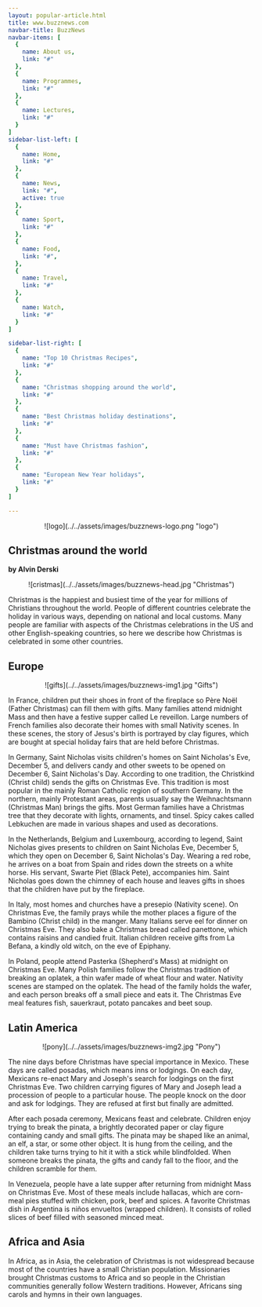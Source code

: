 ```yaml
---
layout: popular-article.html
title: www.buzznews.com
navbar-title: BuzzNews
navbar-items: [
  {
    name: About us,
    link: "#"
  },
  {
    name: Programmes,
    link: "#"
  },
  {
    name: Lectures,
    link: "#"
  }
]
sidebar-list-left: [
  {
    name: Home,
    link: "#"
  },
  {
    name: News,
    link: "#",
    active: true
  },
  {
    name: Sport,
    link: "#"
  },
  {
    name: Food,
    link: "#",
  },
  {
    name: Travel,
    link: "#"
  },
  {
    name: Watch,
    link: "#"
  }
]

sidebar-list-right: [
  {
    name: "Top 10 Christmas Recipes",
    link: "#"
  },
  {
    name: "Christmas shopping around the world",
    link: "#"
  },
  {
    name: "Best Christmas holiday destinations",
    link: "#"
  },
  {
    name: "Must have Christmas fashion",
    link: "#"
  },
  {
    name: "European New Year holidays",
    link: "#"
  }
]

---
```

<center>![logo](../../assets/images/buzznews-logo.png "logo")</center>

## Christmas around the world

**by Alvin Derski**

<center>![cristmas](../../assets/images/buzznews-head.jpg "Christmas")</center>

Christmas is the happiest and busiest time of the year for millions of Christians throughout the world. People of different countries celebrate the holiday in various ways, depending on national and local customs. Many people are familiar with aspects of the Christmas celebrations in the US and other English-speaking countries, so here we describe how Christmas is celebrated in some other countries.

## Europe
<center>![gifts](../../assets/images/buzznews-img1.jpg "Gifts")</center>

In France, children put their shoes in front of the fireplace so Père Noël (Father Christmas) can fill them with gifts. Many families attend midnight Mass and then have a festive supper called Le reveillon. Large numbers of French families also decorate their homes with small Nativity scenes. In these scenes, the story of Jesus's birth is portrayed by clay figures, which are bought at special holiday fairs that are held before Christmas.

In Germany, Saint Nicholas visits children's homes on Saint Nicholas's Eve, December 5, and delivers candy and other sweets to be opened on December 6, Saint Nicholas's Day. According to one tradition, the Christkind (Christ child) sends the gifts on Christmas Eve. This tradition is most popular in the mainly Roman Catholic region of southern Germany. In the northern, mainly Protestant areas, parents usually say the Weihnachtsmann (Christmas Man) brings the gifts. Most German families have a Christmas tree that they decorate with lights, ornaments, and tinsel. Spicy cakes called Lebkuchen are made in various shapes and used as decorations.

In the Netherlands, Belgium and Luxembourg, according to legend, Saint Nicholas gives presents to children on Saint Nicholas Eve, December 5, which they open on December 6, Saint Nicholas's Day. Wearing a red robe, he arrives on a boat from Spain and rides down the streets on a white horse. His servant, Swarte Piet (Black Pete), accompanies him. Saint Nicholas goes down the chimney of each house and leaves gifts in shoes that the children have put by the fireplace.

In Italy, most homes and churches have a presepio (Nativity scene). On Christmas Eve, the family prays while the mother places a figure of the Bambino (Christ child) in the manger. Many Italians serve eel for dinner on Christmas Eve. They also bake a Christmas bread called panettone, which contains raisins and candied fruit. Italian children receive gifts from La Befana, a kindly old witch, on the eve of Epiphany.

In Poland, people attend Pasterka (Shepherd's Mass) at midnight on Christmas Eve. Many Polish families follow the Christmas tradition of breaking an oplatek, a thin wafer made of wheat flour and water. Nativity scenes are stamped on the oplatek. The head of the family holds the wafer, and each person breaks off a small piece and eats it. The Christmas Eve meal features fish, sauerkraut, potato pancakes and beet soup.

## Latin America
<center>![pony](../../assets/images/buzznews-img2.jpg "Pony")</center>

The nine days before Christmas have special importance in Mexico. These days are called posadas, which means inns or lodgings. On each day, Mexicans re-enact Mary and Joseph's search for lodgings on the first Christmas Eve. Two children carrying figures of Mary and Joseph lead a procession of people to a particular house. The people knock on the door and ask for lodgings. They are refused at first but finally are admitted.

After each posada ceremony, Mexicans feast and celebrate. Children enjoy trying to break the pinata, a brightly decorated paper or clay figure containing candy and small gifts. The pinata may be shaped like an animal, an elf, a star, or some other object. It is hung from the ceiling, and the children take turns trying to hit it with a stick while blindfolded. When someone breaks the pinata, the gifts and candy fall to the floor, and the children scramble for them.

In Venezuela, people have a late supper after returning from midnight Mass on Christmas Eve. Most of these meals include hallacas, which are corn-meal pies stuffed with chicken, pork, beef and spices. A favorite Christmas dish in Argentina is niños envueltos (wrapped children). It consists of rolled slices of beef filled with seasoned minced meat.

## Africa and Asia

In Africa, as in Asia, the celebration of Christmas is not widespread because most of the countries have a small Christian population. Missionaries brought Christmas customs to Africa and so people in the Christian communities generally follow Western traditions. However, Africans sing carols and hymns in their own languages.
